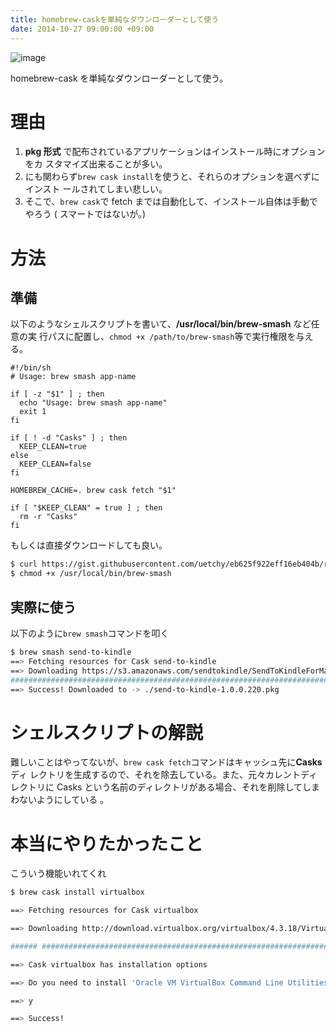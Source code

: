 ```yaml
---
title: homebrew-caskを単純なダウンローダーとして使う
date: 2014-10-27 09:00:00 +09:00
---
```


![image](http://randompaper.co.s3.amazonaws.com/brew-cask-downloader/ss3.png)

homebrew-cask を単純なダウンローダーとして使う。

# 理由

1. **pkg 形式** で配布されているアプリケーションはインストール時にオプションをカ
   スタマイズ出来ることが多い。
2. にも関わらず`brew cask install`を使うと、それらのオプションを選べずにインスト
   ールされてしまい悲しい。
3. そこで、`brew cask`で fetch までは自動化して、インストール自体は手動でやろう
   ( スマートではないが。)

# 方法

## 準備

以下のようなシェルスクリプトを書いて、**/usr/local/bin/brew-smash** など任意の実
行パスに配置し、`chmod +x /path/to/brew-smash`等で実行権限を与える。

```bash:/usr/local/bin/brew-smash
#!/bin/sh
# Usage: brew smash app-name

if [ -z "$1" ] ; then
  echo "Usage: brew smash app-name"
  exit 1
fi

if [ ! -d "Casks" ] ; then
  KEEP_CLEAN=true
else
  KEEP_CLEAN=false
fi

HOMEBREW_CACHE=. brew cask fetch "$1"

if [ "$KEEP_CLEAN" = true ] ; then
  rm -r "Casks"
fi
```

もしくは直接ダウンロードしても良い。

```bash
$ curl https://gist.githubusercontent.com/uetchy/eb625f922eff16eb404b/raw/brew-smash.sh -o /usr/local/bin/brew-smash
$ chmod +x /usr/local/bin/brew-smash
```

## 実際に使う

以下のように`brew smash`コマンドを叩く

```bash
$ brew smash send-to-kindle
==> Fetching resources for Cask send-to-kindle
==> Downloading https://s3.amazonaws.com/sendtokindle/SendToKindleForMac-installer-v1.0.0.220.pkg
######################################################################## 100.0%
==> Success! Downloaded to -> ./send-to-kindle-1.0.0.220.pkg
```

# シェルスクリプトの解説

難しいことはやってないが、`brew cask fetch`コマンドはキャッシュ先に**Casks**ディ
レクトリを生成するので、それを除去している。また、元々カレントディレクトリに
Casks という名前のディレクトリがある場合、それを削除してしまわないようにしている
。

# 本当にやりたかったこと

こういう機能いれてくれ

```bash
$ brew cask install virtualbox

==> Fetching resources for Cask virtualbox

==> Downloading http://download.virtualbox.org/virtualbox/4.3.18/VirtualBox-4.3.18-96516-OSX.dmg

###### ################################################################## 100.0%

==> Cask virtualbox has installation options

==> Do you need to install 'Oracle VM VirtualBox Command Line Utilities'? [y/n]

==> y

==> Success!
```
